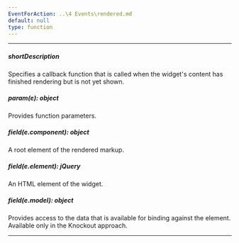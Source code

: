 ```yaml
---
EventForAction: ..\4 Events\rendered.md
default: null
type: function
---
```

---
##### shortDescription
Specifies a callback function that is called when the widget's content has finished rendering but is not yet shown.

##### param(e): object
Provides function parameters.

##### field(e.component): object
A root element of the rendered markup.

##### field(e.element): jQuery
An HTML element of the widget.

##### field(e.model): object
Provides access to the data that is available for binding against the element. Available only in the Knockout approach.

---
